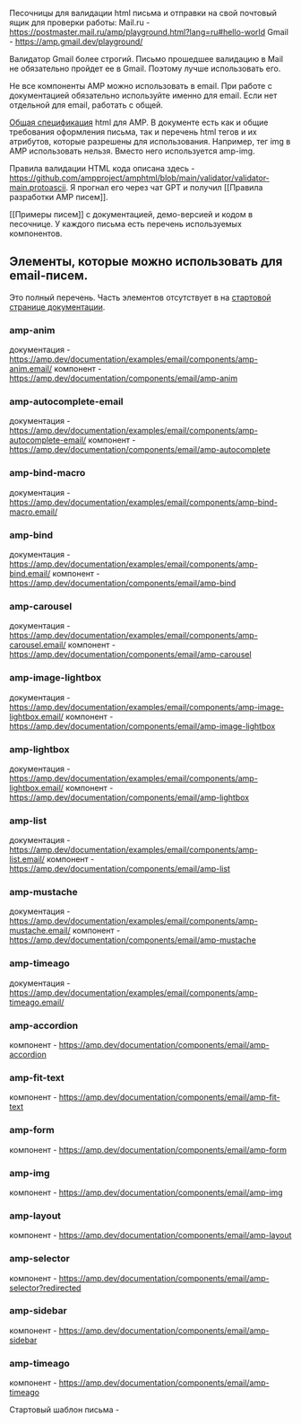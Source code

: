 Песочницы для валидации html письма и отправки на свой почтовый ящик для проверки работы:
Mail.ru - https://postmaster.mail.ru/amp/playground.html?lang=ru#hello-world
Gmail - https://amp.gmail.dev/playground/

Валидатор Gmail более строгий. Письмо прошедшее валидацию в Mail не обязательно пройдет ее в Gmail. Поэтому лучше использовать его.

Не все компоненты AMP можно использовать в email. При работе с документацией обязательно используйте именно для email. Если нет отдельной для email, работать с общей.

[Общая спецификация](https://amp.dev/ru/documentation/guides-and-tutorials/email/learn/spec/amphtml/) html для AMP. В документе есть как и общие требования оформления письма, так и перечень html тегов и их атрибутов, которые разрешены для использования. Например, тег img в AMP использовать нельзя. Вместо него используется amp-img. 

Правила валидации HTML кода описана здесь - https://github.com/ampproject/amphtml/blob/main/validator/validator-main.protoascii. Я прогнал его через чат GPT и получил [[Правила разработки AMP писем]].

[[Примеры писем]] с документацией, демо-версией и кодом в песочнице. У каждого письма есть перечень используемых компонентов.

## Элементы, которые можно использовать для email-писем. 

Это полный перечень. Часть элементов отсутствует в на [стартовой странице документации](https://amp.dev/documentation/examples/email/).
### amp-anim 
документация - https://amp.dev/documentation/examples/email/components/amp-anim.email/
компонент - https://amp.dev/documentation/components/email/amp-anim
### amp-autocomplete-email
документация - https://amp.dev/documentation/examples/email/components/amp-autocomplete-email/
компонент - https://amp.dev/documentation/components/email/amp-autocomplete
### amp-bind-macro
документация - https://amp.dev/documentation/examples/email/components/amp-bind-macro.email/
### amp-bind
документация - https://amp.dev/documentation/examples/email/components/amp-bind.email/
компонент - https://amp.dev/documentation/components/email/amp-bind
### amp-carousel
документация - https://amp.dev/documentation/examples/email/components/amp-carousel.email/
компонент - https://amp.dev/documentation/components/email/amp-carousel
### amp-image-lightbox
документация - https://amp.dev/documentation/examples/email/components/amp-image-lightbox.email/
компонент - https://amp.dev/documentation/components/email/amp-image-lightbox
### amp-lightbox
документация - https://amp.dev/documentation/examples/email/components/amp-lightbox.email/
компонент - https://amp.dev/documentation/components/email/amp-lightbox
### amp-list
документация - https://amp.dev/documentation/examples/email/components/amp-list.email/
компонент - https://amp.dev/documentation/components/email/amp-list
### amp-mustache
документация - https://amp.dev/documentation/examples/email/components/amp-mustache.email/
компонент - https://amp.dev/documentation/components/email/amp-mustache
### amp-timeago
документация - https://amp.dev/documentation/examples/email/components/amp-timeago.email/
### amp-accordion
компонент -  https://amp.dev/documentation/components/email/amp-accordion
### amp-fit-text
компонент - https://amp.dev/documentation/components/email/amp-fit-text
### amp-form
компонент - https://amp.dev/documentation/components/email/amp-form
### amp-img
компонент - https://amp.dev/documentation/components/email/amp-img
### amp-layout
компонент - https://amp.dev/documentation/components/email/amp-layout
### amp-selector
компонент - https://amp.dev/documentation/components/email/amp-selector?redirected
### amp-sidebar
компонент - https://amp.dev/documentation/components/email/amp-sidebar
### amp-timeago
компонент - https://amp.dev/documentation/components/email/amp-timeago

Стартовый шаблон письма - 
